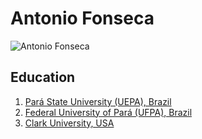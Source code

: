 # Antonio Fonseca

![Antonio Fonseca](https://clarkuedu-my.sharepoint.com/:i:/g/personal/antfonseca_clarku_edu/EVAQjjngDtdDi6t6OOW_vcMBF6gFJxrgx0VhaUDqiYzY8Q?e=pPT1gt)

## Education

1. [Pará State University (UEPA), Brazil](http://www.uepa.br/)
2. [Federal University of Pará (UFPA), Brazil](https://www.portal.ufpa.br/)
3. [Clark University, USA](https://www.clarku.edu/)

